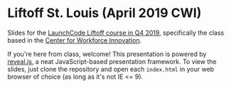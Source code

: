 # Liftoff St. Louis (April 2019 CWI)

Slides for the [LaunchCode Liftoff course in Q4 2019](https://learn.launchcode.org/courses/197), specifically the class based in the [Center for Workforce Innovation](https://www.stlcc.edu/workforce/center-for-workforce-innovation/).

If you're here from class, welcome! This presentation is powered by [reveal.js](https://github.com/hakimel/reveal.js), a neat JavaScript-based presentation framework. To view the slides, just clone the repository and open each `index.html` in your web browser of choice (as long as it's not IE <= 9).
